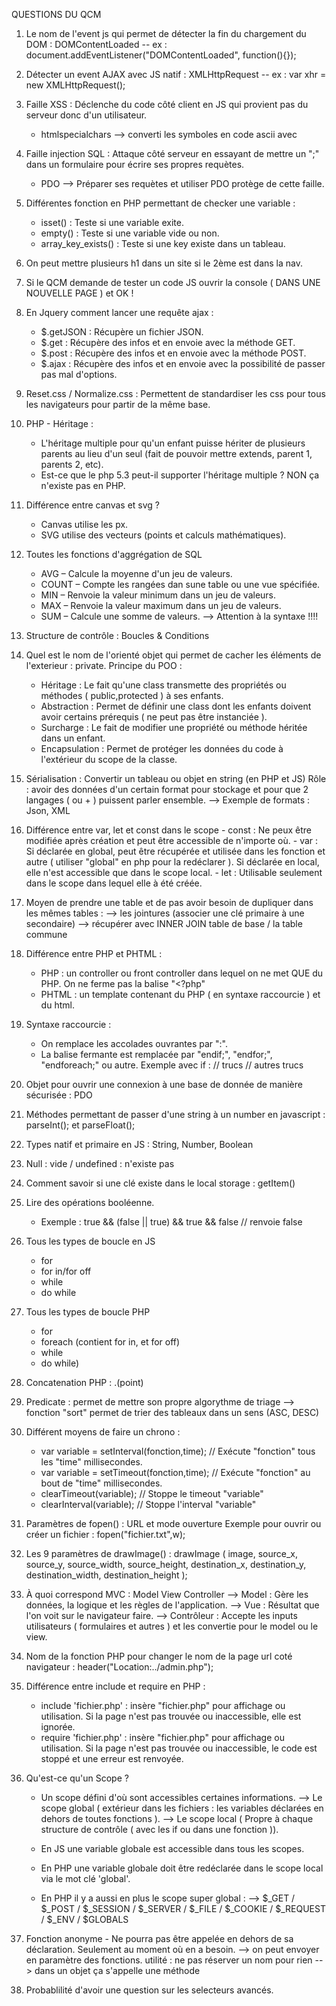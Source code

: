 QUESTIONS DU QCM

1. Le nom de l'event js qui permet de détecter la fin du chargement du DOM : DOMContentLoaded -- ex : document.addEventListener("DOMContentLoaded", function(){}); 

2. Détecter un event AJAX avec JS natif : XMLHttpRequest -- ex : var xhr = new XMLHttpRequest();

3. Faille XSS : Déclenche du code côté client en JS qui provient pas du serveur donc d'un utilisateur. 
    - htmlspecialchars --> converti les symboles en code ascii avec 

4. Faille injection SQL : Attaque côté serveur en essayant de mettre un ";" dans un formulaire pour écrire ses propres requètes. 
    - PDO --> Préparer ses requètes et utiliser PDO protège de cette faille.

5. Différentes fonction en PHP permettant de checker une variable : 
    - isset() : Teste si une variable exite.
    - empty() : Teste si une variable vide ou non.
    - array_key_exists() : Teste si une key existe dans un tableau.

6. On peut mettre plusieurs h1 dans un site si le 2ème est dans la nav.

7. Si le QCM demande de tester un code JS ouvrir la console ( DANS UNE NOUVELLE PAGE ) et OK !

8. En Jquery comment lancer une requête ajax :
    - $.getJSON : Récupère un fichier JSON.
    - $.get : Récupère des infos et en envoie avec la méthode GET.
    - $.post : Récupère des infos et en envoie avec la méthode POST.
    - $.ajax : Récupère des infos et en envoie avec la possibilité de passer pas mal d'options. 

9. Reset.css / Normalize.css : Permettent de standardiser les css pour tous les navigateurs pour partir de la même base. 

10. PHP - Héritage : 
    - L'héritage multiple pour qu'un enfant puisse hériter de plusieurs parents au lieu d'un seul (fait de pouvoir mettre extends, parent 1, parents 2, etc).
    - Est-ce que le php 5.3 peut-il supporter l'héritage multiple ? NON ça n'existe pas en PHP.

11. Différence entre canvas et svg ? 
    - Canvas utilise les px.
    - SVG utilise des vecteurs (points et calculs mathématiques).

12. Toutes les fonctions d'aggrégation de SQL
    - AVG – Calcule la moyenne d'un jeu de valeurs.
    - COUNT – Compte les rangées dan sune table ou une vue spécifiée.
    - MIN – Renvoie la valeur minimum dans un jeu de valeurs.
    - MAX – Renvoie la valeur maximum dans un jeu de valeurs.
    - SUM – Calcule une somme de valeurs. 
        --> Attention à la syntaxe !!!! 

13. Structure de contrôle : Boucles & Conditions

14. Quel est le nom de l'orienté objet qui permet de cacher les éléments de l'exterieur : private.
    Principe du POO : 
    - Héritage : Le fait qu'une class transmette des propriétés ou méthodes ( public,protected ) à ses enfants.
    - Abstraction : Permet de définir une class dont les enfants doivent avoir certains prérequis ( ne peut pas être instanciée ).
    - Surcharge : Le fait de modifier une propriété ou méthode héritée dans un enfant. 
    - Encapsulation : Permet de protéger les données du code à l'extérieur du scope de la classe.

15. Sérialisation : Convertir un tableau ou objet en string (en PHP et JS)
    Rôle : avoir des données d'un certain format pour stockage et pour que 2 langages ( ou + ) puissent parler ensemble.
        --> Exemple de formats : Json, XML 

16. Différence entre var, let et const dans le scope
        - const : Ne peux être modifiée après création et peut être accessible de n'importe où.
        - var : Si déclarée en global, peut être récupérée et utilisée dans les fonction et autre ( utiliser "global" en php pour la redéclarer ). Si déclarée en local, elle n'est accessible que dans le scope local. 
        - let : Utilisable seulement dans le scope dans lequel elle à été créée. 

17. Moyen de prendre une table et de pas avoir besoin de dupliquer dans les mêmes tables :
    --> les jointures (associer une clé primaire à une secondaire) 
    --> récupérer avec INNER JOIN table de base / la table commune

18. Différence entre PHP et PHTML :
    - PHP : un controller ou front controller dans lequel on ne met QUE du PHP. On ne ferme pas la balise "<?php"
    - PHTML :  un template contenant du PHP ( en syntaxe raccourcie ) et du html.

19. Syntaxe raccourcie : 
    - On remplace les accolades ouvrantes par ":". 
    - La balise fermante est remplacée par "endif;", "endfor;", "endforeach;" ou autre.
        Exemple avec if :
            <?php if : ?>
                // trucs
            <?php else : ?>
                // autres trucs
            <?php endif; ?>

20. Objet pour ouvrir une connexion à une base de donnée de manière sécurisée : PDO

21. Méthodes permettant de passer d'une string à un number en javascript : parseInt(); et parseFloat();

22. Types natif et primaire en JS : String, Number, Boolean

23. Null : vide / undefined : n'existe pas

24. Comment savoir si une clé existe dans le local storage : getItem()

25. Lire des opérations booléenne.
     - Exemple : 
        true && (false || true) && true && false // renvoie false

26. Tous les types de boucle en JS 
     - for
     - for in/for off
     - while
     - do while

27. Tous les types de boucle PHP 
     - for 
     - foreach (contient for in, et for off)
     - while
     - do while)

28. Concatenation PHP : .(point)

29. Predicate : permet de mettre son propre algorythme de triage 
        --> fonction "sort" permet de trier des tableaux dans un sens (ASC, DESC)

30. Différent moyens de faire un chrono :
     - var variable = setInterval(fonction,time); // Exécute "fonction" tous les "time" millisecondes.
     - var variable = setTimeout(fonction,time); // Exécute "fonction" au bout de "time" millisecondes.
     - clearTimeout(variable); // Stoppe le timeout "variable"
     - clearInterval(variable); // Stoppe l'interval "variable"


31. Paramètres de fopen() : URL et mode ouverture 
     Exemple pour ouvrir ou créer un fichier : fopen("fichier.txt",w);

32. Les 9 paramètres de drawImage() :
        drawImage ( 
            image, 
            source_x, source_y, 
            source_width, source_height,
            destination_x, destination_y,
            destination_width, destination_height
        );

33. À quoi correspond MVC : Model View Controller 
        --> Model : Gère les données, la logique et les règles de l'application.
        --> Vue : Résultat que l'on voit sur le navigateur faire.
        --> Contrôleur : Accepte les inputs utilisateurs ( formulaires et autres ) et les convertie pour le model ou le view.

34. Nom de la fonction PHP pour changer le nom de la page url coté navigateur : header("Location:../admin.php");

35. Différence entre include et require en PHP : 
     - include 'fichier.php' : insère "fichier.php" pour affichage ou utilisation. Si la page n'est pas trouvée ou inaccessible, elle est ignorée.
     - require 'fichier.php' : insère "fichier.php" pour affichage ou utilisation. Si la page n'est pas trouvée ou inaccessible, le code est stoppé et une erreur est renvoyée. 

36. Qu'est-ce qu'un Scope ? 
      - Un scope défini d'où sont accessibles certaines informations.
            --> Le scope global ( extérieur dans les fichiers : les variables déclarées en dehors de toutes fonctions ).
            --> Le scope local ( Propre à chaque structure de contrôle ( avec les if ou dans une fonction )).

      - En JS une variable globale est accessible dans tous les scopes.
      - En PHP une variable globale doit être redéclarée dans le scope local via le mot clé 'global'.
      - En PHP il y a aussi en plus le scope super global :
            --> $_GET / $_POST / $_SESSION / $_SERVER / $_FILE / $_COOKIE / $_REQUEST / $_ENV / $GLOBALS

37. Fonction anonyme - Ne pourra pas être appelée en dehors de sa déclaration. Seulement au moment où en a besoin.
    --> on peut envoyer en paramètre des fonctions. utilité : ne pas réserver un nom pour rien 
    --> dans un objet ça s'appelle une méthode

38. Probablilité d'avoir une question sur les selecteurs avancés.